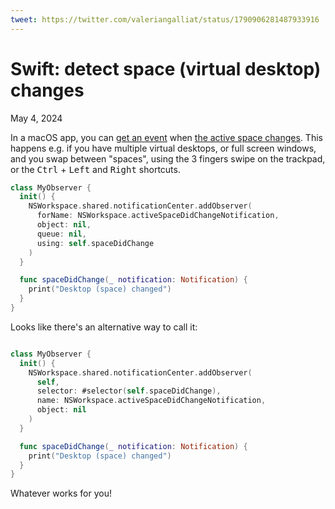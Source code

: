 ```yaml
---
tweet: https://twitter.com/valeriangalliat/status/1790906281487933916
---
```


# Swift: detect space (virtual desktop) changes
May 4, 2024

In a macOS app, you can
[get an event](https://stackoverflow.com/a/56435288/4324668)
when [the active space changes](https://stackoverflow.com/a/73548661/4324668).
This happens e.g. if you have multiple virtual desktops, or full screen
windows, and you swap between "spaces", using the 3 fingers swipe on the
trackpad, or the <kbd>Ctrl</kbd> + <kbd>Left</kbd> and <kbd>Right</kbd>
shortcuts.

```swift
class MyObserver {
  init() {
    NSWorkspace.shared.notificationCenter.addObserver(
      forName: NSWorkspace.activeSpaceDidChangeNotification,
      object: nil,
      queue: nil,
      using: self.spaceDidChange
    )
  }

  func spaceDidChange(_ notification: Notification) {
    print("Desktop (space) changed")
  }
}
```

Looks like there's an alternative way to call it:

```swift

class MyObserver {
  init() {
    NSWorkspace.shared.notificationCenter.addObserver(
      self,
      selector: #selector(self.spaceDidChange),
      name: NSWorkspace.activeSpaceDidChangeNotification,
      object: nil
    )
  }

  func spaceDidChange(_ notification: Notification) {
    print("Desktop (space) changed")
  }
}
```

Whatever works for you!
